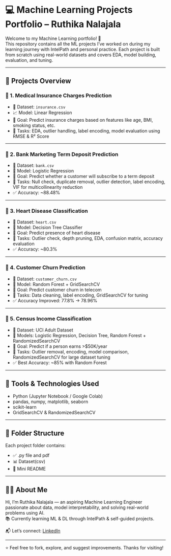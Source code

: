 # 💻 Machine Learning Projects Portfolio – Ruthika Nalajala

Welcome to my Machine Learning portfolio! 👋  
This repository contains all the ML projects I’ve worked on during my learning journey with IntelPath and personal practice. Each project is built from scratch using real-world datasets and covers EDA, model building, evaluation, and tuning.

---

## 📁 Projects Overview

### 🔹 1. Medical Insurance Charges Prediction
- 📂 Dataset: `insurance.csv`
- 📈 Model: Linear Regression
- 🎯 Goal: Predict insurance charges based on features like age, BMI, smoking status, etc.
- 🔧 Tasks: EDA, outlier handling, label encoding, model evaluation using RMSE & R² Score

---

### 🔹 2. Bank Marketing Term Deposit Prediction
- 📂 Dataset: `bank.csv`
- 🧠 Model: Logistic Regression
- 🎯 Goal: Predict whether a customer will subscribe to a term deposit
- 🔧 Tasks: Null check, duplicate removal, outlier detection, label encoding, VIF for multicollinearity reduction
- ✅ Accuracy: ~88.48%

---

### 🔹 3. Heart Disease Classification
- 📂 Dataset: `heart.csv`
- 🌳 Model: Decision Tree Classifier
- 🎯 Goal: Predict presence of heart disease
- 🔧 Tasks: Outlier check, depth pruning, EDA, confusion matrix, accuracy evaluation
- ✅ Accuracy: ~80.3%

---

### 🔹 4. Customer Churn Prediction
- 📂 Dataset: `customer_churn.csv`
- 🌲 Model: Random Forest + GridSearchCV
- 🎯 Goal: Predict customer churn in telecom
- 🔧 Tasks: Data cleaning, label encoding, GridSearchCV for tuning
- ✅ Accuracy Improved: 77.8% → 78.96%

---

### 🔹 5. Census Income Classification
- 📂 Dataset: UCI Adult Dataset
- 🤖 Models: Logistic Regression, Decision Tree, Random Forest + RandomizedSearchCV
- 🎯 Goal: Predict if a person earns >$50K/year
- 🔧 Tasks: Outlier removal, encoding, model comparison, RandomizedSearchCV for large dataset tuning
- ✅ Best Accuracy: ~85% with Random Forest

---

## 🚀 Tools & Technologies Used
- Python (Jupyter Notebook / Google Colab)
- pandas, numpy, matplotlib, seaborn
- scikit-learn
- GridSearchCV & RandomizedSearchCV

---

## 📌 Folder Structure
Each project folder contains:
- ✅ .py file and pdf 
- 📊 Dataset(csv)
- 📄 Mini README 

---

## 🙋‍♀️ About Me
Hi, I’m Ruthika Nalajala — an aspiring Machine Learning Engineer passionate about data, model interpretability, and solving real-world problems using AI.  
📚 Currently learning ML & DL through IntelPath & self-guided projects.

📬 Let’s connect: [LinkedIn](https://www.linkedin.com/in/ruthika-nalajala-73127628b/)

---

⭐ Feel free to fork, explore, and suggest improvements. Thanks for visiting!
